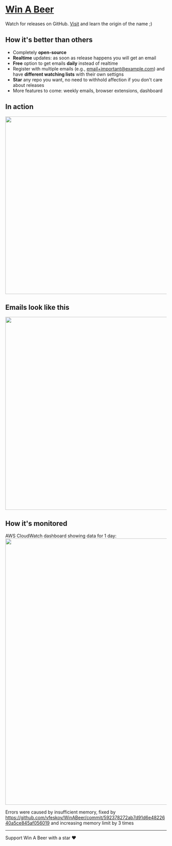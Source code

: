 # [Win A Beer](https://winabeer.com)

Watch for releases on GitHub. [Visit](https://winabeer.com) and learn the origin of the name ;)

## How it's better than others

- Completely **open-source**
- **Realtime** updates: as soon as release happens you will get an email
- **Free** option to get emails **daily** instead of realtime
- Register with multiple emails (e.g., email+important@example.com) and have **different watching lists** with their own settigns
- **Star** any repo you want, no need to withhold affection if you don't care about releases
- More features to come: weekly emails, browser extensions, dashboard

## In action
<img src="https://raw.githubusercontent.com/vfeskov/win-a-beer/master/in-action.gif" width="552px"/>

## Emails look like this
<img src="https://raw.githubusercontent.com/vfeskov/win-a-beer/master/email.png" width="600px" />

## How it's monitored
AWS CloudWatch dashboard showing data for 1 day:<br/>
<img src="https://raw.githubusercontent.com/vfeskov/win-a-beer/master/monitoring.png" width="828px" />

Errors were caused by insufficient memory, fixed by https://github.com/vfeskov/WinABeer/commit/592378272ab7d91d6e4822640a5ce845af056019 and increasing memory limit by 3 times

----------

Support Win A Beer with a star ♥
